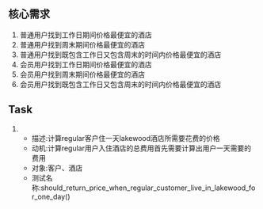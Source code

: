 ## 核心需求
1. 普通用户找到工作日期间价格最便宜的酒店
2. 普通用户找到周末期间价格最便宜的酒店
3. 普通用户找到既包含工作日又包含周末的时间内价格最便宜的酒店
4. 会员用户找到工作日期间价格最便宜的酒店
5. 会员用户找到周末期间价格最便宜的酒店
6. 会员用户找到既包含工作日又包含周末的时间内价格最便宜的酒店

## Task
1. 
    - 描述:计算regular客户住一天lakewood酒店所需要花费的价格
    - 动机:计算regular用户入住酒店的总费用首先需要计算出用户一天需要的费用
    - 对象:客户、酒店
    - 测试名称:should_return_price_when_regular_customer_live_in_lakewood_for_one_day()
